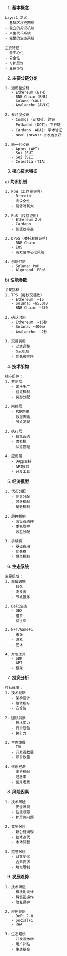 
1. **基本概念**
```plaintext
Layer1 定义：
- 基础区块链网络
- 独立的共识机制
- 原生代币系统
- 完整的生态系统

主要特征：
- 去中心化
- 安全性
- 可扩展性
- 互操作性
```
2. **主要公链分类**

```plaintext
1. 通用型公链
   - Ethereum (ETH)
   - BNB Chain (BNB)
   - Solana (SOL)
   - Avalanche (AVAX)

2. 专注型公链
   - Cosmos (ATOM): 跨链
   - Polkadot (DOT): 平行链
   - Cardano (ADA): 学术验证
   - Near (NEAR): 开发者友好

3. 新一代公链
   - Aptos (APT)
   - Sui (SUI)
   - Sei (SEI)
   - Celestia (TIA)
```
3. **核心技术特征**

a) **共识机制**
```
1. PoW (工作量证明)
   - Bitcoin
   - 高安全性
   - 能源消耗大

2. PoS (权益证明)
   - Ethereum 2.0
   - Cardano
   - 能源效率高

3. DPoS (委托权益证明)
   - BNB Chain
   - EOS
   - 高效但中心化风险

4. 创新共识
   - Solana: PoH
   - Algorand: PPoS
```

b) **性能参数**
```
关键指标：
1. TPS (每秒交易数)
   - Ethereum: ~15
   - Solana: ~65,000
   - BNB Chain: ~300

2. 确认时间
   - Ethereum: ~15秒
   - Solana: ~400ms
   - Avalanche: ~2秒

3. 交易费用
   - 动态调整
   - Gas机制
   - 优先级排序
```
4. **技术架构**
```
核心组件：
1. 共识层
   - 区块生产
   - 验证机制
   - 奖励分配

2. 网络层
   - P2P网络
   - 数据传输
   - 节点发现

3. 执行层
   - 智能合约
   - 虚拟机
   - 状态管理

4. 应用层
   - DApp支持
   - API接口
   - 开发工具
```

5. **经济模型**

```plaintext
1. 代币分配
   - 创世分配
   - 通胀机制
   - 销毁机制

2. 质押机制
   - 验证者质押
   - 委托质押
   - 收益分配

3. 手续费
   - 基础费用
   - 优先费
   - 燃烧机制
```

6. **生态系统**

```plaintext
主要组成：
1. 基础设施
   - 钱包
   - 浏览器
   - 节点服务

2. DeFi生态
   - DEX
   - 借贷
   - 衍生品

3. NFT/GameFi
   - 市场
   - 游戏
   - 艺术

4. 开发工具
   - SDK
   - API
   - 框架
```

7. **投资分析**

```plaintext
评估维度：
1. 技术创新
   - 架构设计
   - 性能指标
   - 安全性

2. 团队背景
   - 技术实力
   - 行业经验
   - 执行力

3. 生态发展
   - TVL
   - 开发者数量
   - 项目数量

4. 代币经济
   - 发行机制
   - 通胀率
   - 使用场景
```

8. **风险因素**

```plaintext
1. 技术风险
   - 安全漏洞
   - 性能瓶颈
   - 扩展性问题

2. 竞争风险
   - 新公链涌现
   - 技术迭代
   - 市场份额

3. 监管风险
   - 政策变化
   - 合规要求
   - 地域限制
```

9. **发展趋势**

```plaintext
1. 技术演进
   - 模块化设计
   - 跨链互操作
   - 隐私保护

2. 应用创新
   - DeFi 2.0
   - SocialFi
   - RWA

3. 生态建设
   - 开发者激励
   - 用户补贴
   - 生态基金
```

